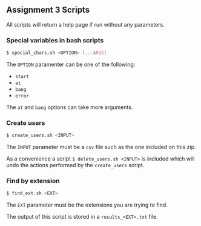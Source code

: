 ## Assignment 3 Scripts

All scripts will return a help page if run without any parameters.

### Special variables in bash scripts

```bash
$ special_chars.sh <OPTION> [...ARGS]
```

The `OPTION` paramenter can be one of the following:
- `start`
- `at`
- `bang`
- `error`

The `at` and `bang` options can take more arguments.


### Create users

```bash
$ create_users.sh <INPUT>
```

The `INPUT` parameter must be a `csv` file such as the one included on this zip.

As a convenience a script `$ delete_users.sh <INPUT>` is included which will undo the actions performed by the `create_users` script.


### Find by extension

```bash
$ find_ext.sh <EXT>
``` 

The `EXT` parameter must be the extensions you are trying to find.

The output of this script is stored in a `results_<EXT>.txt` file.
